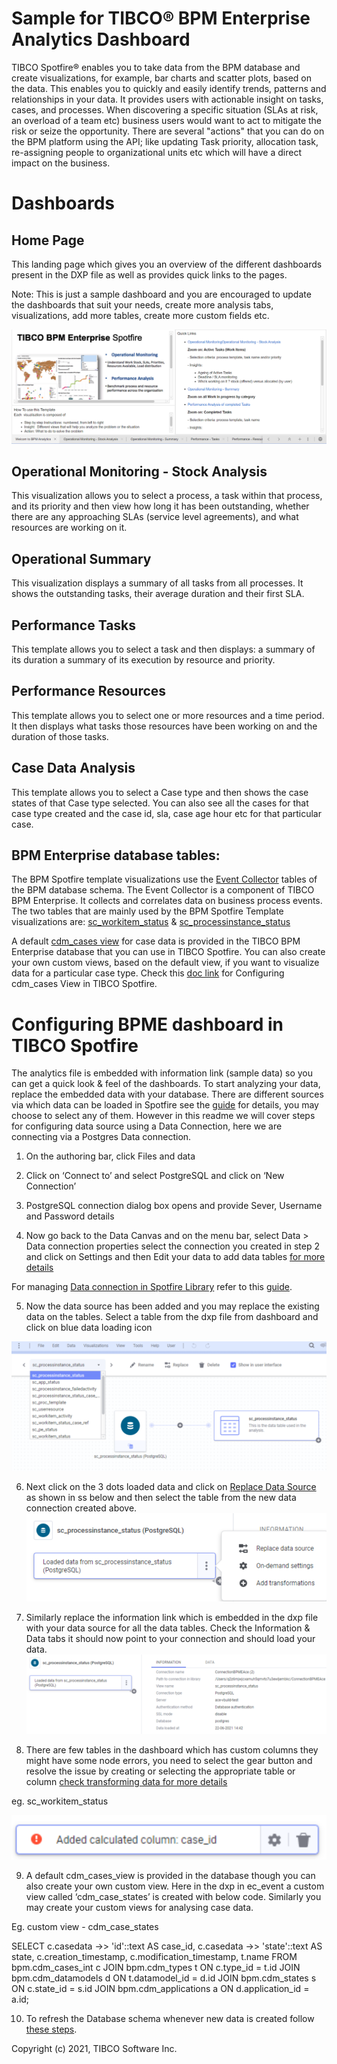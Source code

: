 # Sample for TIBCO® BPM Enterprise Analytics Dashboard 

TIBCO Spotfire® enables you to take data from the BPM database and create visualizations, for example, bar charts and scatter plots, based on the data. This enables you to quickly and easily identify trends, patterns and relationships in your data. It provides users with actionable insight on tasks, cases, and processes. When discovering a specific situation (SLAs at risk, an overload of a team etc) business users would want to act to mitigate the risk or seize the opportunity. There are several "actions" that you can do on the BPM platform using the API;  like updating Task priority, allocation task, re-assigning people to organizational units etc which will have a direct impact on the business.

# Dashboards

## Home Page
This landing page which gives you an overview of the different dashboards present in the DXP file as well as provides quick links to the pages. 

Note: This is just a sample dashboard and you are encouraged to update the dashboards that suit your needs, create more analysis tabs, visualizations, add more tables, create more custom fields etc.

![ ](import-screenshots/1.png)

## Operational Monitoring - Stock Analysis
This visualization allows you to select a process, a task within that process, and its priority and then view how long it has been outstanding, whether there are any approaching SLAs (service level agreements), and what resources are working on it.

## Operational Summary
This visualization displays a summary of all tasks from all processes. It shows the outstanding tasks, their average duration and their first SLA.

## Performance Tasks
This template allows you to select a task and then displays:
a summary of its duration
a summary of its execution by resource and priority.

## Performance Resources
This template allows you to select one or more resources and a time period. It then displays what tasks those resources have been working on and the duration of those tasks.

## Case Data Analysis
This template allows you to select a Case type and then shows the case states of that Case type selected. You can also see all the cases for that case type created and the case id, sla, case age hour etc for that particular case.


## BPM Enterprise database tables:
The BPM Spotfire template visualizations use the [Event Collector](https://docs.tibco.com/pub/bpme/5.0.0/doc/html/GUID-386D6A92-D8ED-4F35-9C66-89656C72DD11.html) tables of the BPM database schema. The Event Collector is a component of TIBCO BPM Enterprise. It collects and correlates data on business process events. 
The two tables that are mainly used by the BPM Spotfire Template visualizations are:
[sc_workitem_status](https://docs.tibco.com/pub/bpme/5.0.0/doc/html/GUID-A951223F-C811-4E15-905F-E683D262A4F2.html) & 
[sc_processinstance_status](https://docs.tibco.com/pub/bpme/5.0.0/doc/html/GUID-16C91156-D703-427A-A6DE-E97D44FC1F48.html)

A default [cdm_cases view](https://docs.tibco.com/pub/bpme/5.0.0/doc/html/GUID-F5A41E27-E684-465B-B03A-2F2A89DEE3CF.html) for case data is provided in the TIBCO BPM Enterprise database that you can use in TIBCO Spotfire. You can also create your own custom views, based on the default view, if you want to visualize data for a particular case type. Check this [doc link](https://docs.tibco.com/pub/bpme/5.0.0/doc/html/GUID-A2CFC45E-C6B2-406E-9387-4DBD0B6B866F.html) for Configuring cdm_cases View in TIBCO Spotfire. 



# Configuring BPME dashboard in TIBCO Spotfire

The analytics file is embedded with information link (sample data) so you can get a quick look & feel of the dashboards. To start analyzing your data, replace the embedded data with your database. 
There are different sources via which data can be loaded in Spotfire see the [guide](https://docs.tibco.com/pub/sfire-analyst/11.3.0/doc/html/en-US/TIB_sfire-analyst_UsersGuide/index.htm#t=load%2Fload_loading_data_overview.htm) for details, you may choose to select any of them. However in this readme we will cover steps for configuring data source using a Data Connection, here we are connecting via a Postgres Data connection.

 
1. On the authoring bar, click Files and data
 
2. Click on ‘Connect to’ and select PostgreSQL and click on ‘New Connection’

3. PostgreSQL connection dialog box opens and provide Sever, Username and Password details

4. Now go back to the Data Canvas and on the menu bar, select Data > Data connection properties select the connection you created in step 2 and click on Settings and then Edit your data to add data tables [for more details](https://docs.tibco.com/pub/sfire-analyst/11.3.0/doc/html/en-US/TIB_sfire-analyst_UsersGuide/connect/connect_how_to_edit_data_connection_properties.htm)

For managing [Data connection in Spotfire Library](https://docs.tibco.com/pub/sfire-analyst/11.3.0/doc/html/en-US/TIB_sfire-analyst_UsersGuide/index.htm#t=lib%2Flib_details_on_manage_data_connections.htm) refer to this [guide](https://docs.tibco.com/pub/sfire-analyst/11.3.0/doc/html/en-US/TIB_sfire-analyst_UsersGuide/index.htm#t=lib%2Flib_how_to_work_with_data_connections_and_their_data_sources_in_the_library.htm).

5. Now the data source has been added and you may replace the existing data on the tables. Select a table from the dxp file from dashboard and click on blue data loading icon

![ ](import-screenshots/2.png)

6. Next click on the 3 dots loaded data and click on [Replace Data Source](https://docs.tibco.com/pub/sfire-analyst/11.3.0/doc/html/en-US/TIB_sfire-analyst_UsersGuide/index.htm#t=data%2Fdata_replacing_a_data_source.htm&rhsearch=replace&rhsyns=%20) as shown in ss below and then select the table from the new data connection created above.
![ ](import-screenshots/3.png)

7. Similarly replace the information link which is embedded in the dxp file with your data source for all the data tables. Check the Information & Data tabs it should now point to your connection and should load your data.
![ ](import-screenshots/4.png)

8. There are few tables in the dashboard which has custom columns they might have some node errors, you need to select the gear button and resolve the issue by creating or selecting the appropriate table or column [check transforming data for more details](https://docs.tibco.com/pub/sfire-analyst/11.3.0/doc/html/en-US/TIB_sfire-analyst_UsersGuide/index.htm#t=data%2Fdata_transforming_data.htm&rhsearch=replace&rhsyns=%20)

eg. sc_workitem_status

![ ](import-screenshots/5.png)


9. A default cdm_cases_view is provided in the database though you can also create your own custom view. Here in the dxp in ec_event a custom view called ‘cdm_case_states’ is created with below code. Similarly you may create your custom views for analysing case data.

  Eg. custom view - cdm_case_states

  SELECT c.casedata ->> 'id'::text AS case_id,
c.casedata ->> 'state'::text AS state,
	c.creation_timestamp,
	c.modification_timestamp,
	t.name
   FROM bpm.cdm_cases_int c
 	JOIN bpm.cdm_types t ON c.type_id = t.id
 	JOIN bpm.cdm_datamodels d ON t.datamodel_id = d.id
 	JOIN bpm.cdm_states s ON c.state_id = s.id
 	JOIN bpm.cdm_applications a ON d.application_id = a.id;


10. To refresh the Database schema whenever new data is created follow [these steps](https://docs.tibco.com/pub/sfire-analyst/11.3.0/doc/html/en-US/TIB_sfire-analyst_UsersGuide/index.htm#t=connect%2Frefreshing_the_database_schema_in_a_data_connection.htm).




Copyright (c) 2021, TIBCO Software Inc.
 
